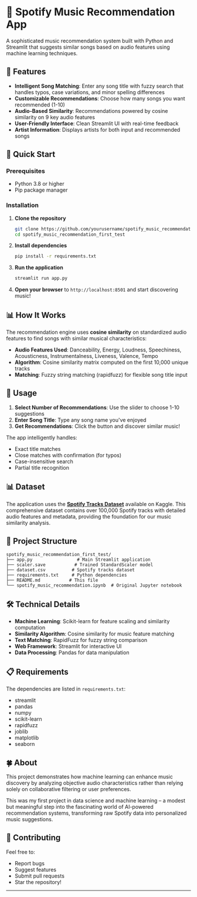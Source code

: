 # 🎵 Spotify Music Recommendation App

A sophisticated music recommendation system built with Python and Streamlit that suggests similar songs based on audio features using machine learning techniques.

## 🌟 Features

- **Intelligent Song Matching**: Enter any song title with fuzzy search that handles typos, case variations, and minor spelling differences
- **Customizable Recommendations**: Choose how many songs you want recommended (1-10)
- **Audio-Based Similarity**: Recommendations powered by cosine similarity on 9 key audio features
- **User-Friendly Interface**: Clean Streamlit UI with real-time feedback
- **Artist Information**: Displays artists for both input and recommended songs

## 🚀 Quick Start

### Prerequisites
- Python 3.8 or higher
- Pip package manager

### Installation

1. **Clone the repository**
   ```bash
   git clone https://github.com/yourusername/spotify_music_recommendation_first_test.git
   cd spotify_music_recommendation_first_test
   ```

2. **Install dependencies**
   ```bash
   pip install -r requirements.txt
   ```

3. **Run the application**
   ```bash
   streamlit run app.py
   ```

4. **Open your browser** to `http://localhost:8501` and start discovering music!

## 📊 How It Works

The recommendation engine uses **cosine similarity** on standardized audio features to find songs with similar musical characteristics:

- **Audio Features Used**: Danceability, Energy, Loudness, Speechiness, Acousticness, Instrumentalness, Liveness, Valence, Tempo
- **Algorithm**: Cosine similarity matrix computed on the first 10,000 unique tracks
- **Matching**: Fuzzy string matching (rapidfuzz) for flexible song title input

## 🎯 Usage

1. **Select Number of Recommendations**: Use the slider to choose 1-10 suggestions
2. **Enter Song Title**: Type any song name you've enjoyed
3. **Get Recommendations**: Click the button and discover similar music!

The app intelligently handles:
- Exact title matches
- Close matches with confirmation (for typos)
- Case-insensitive search
- Partial title recognition

## 📊 Dataset

The application uses the [**Spotify Tracks Dataset**](https://www.kaggle.com/datasets/maharshipandya/-spotify-tracks-dataset?resource=download) available on Kaggle. This comprehensive dataset contains over 100,000 Spotify tracks with detailed audio features and metadata, providing the foundation for our music similarity analysis.

## 📁 Project Structure

```
spotify_music_recommendation_first_test/
├── app.py                 # Main Streamlit application
├── scaler.save           # Trained StandardScaler model
├── dataset.csv          # Spotify tracks dataset
├── requirements.txt     # Python dependencies
├── README.md           # This file
└── spotify_music_recommendation.ipynb  # Original Jupyter notebook
```

## 🛠 Technical Details

- **Machine Learning**: Scikit-learn for feature scaling and similarity computation
- **Similarity Algorithm**: Cosine similarity for music feature matching
- **Text Matching**: RapidFuzz for fuzzy string comparison
- **Web Framework**: Streamlit for interactive UI
- **Data Processing**: Pandas for data manipulation

## 📋 Requirements

The dependencies are listed in `requirements.txt`:
- streamlit
- pandas
- numpy
- scikit-learn
- rapidfuzz
- joblib
- matplotlib
- seaborn

## 🍀 About

This project demonstrates how machine learning can enhance music discovery by analyzing objective audio characteristics rather than relying solely on collaborative filtering or user preferences.

This was my first project in data science and machine learning – a modest but meaningful step into the fascinating world of AI-powered recommendation systems, transforming raw Spotify data into personalized music suggestions.

## 🤝 Contributing

Feel free to:
- Report bugs
- Suggest features
- Submit pull requests
- Star the repository!

---

